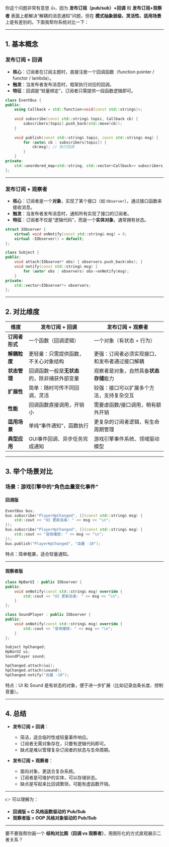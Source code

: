 你这个问题非常有意思 👍，因为 **发布订阅（pub/sub）+回调** 和 **发布订阅+观察者** 表面上都解决“解耦的消息通知”问题，但在 **模式抽象层级、灵活性、适用场景** 上是有差别的。下面我帮你系统对比一下：

---

## 1. 基本概念

### 发布订阅 + 回调

* **核心**：订阅者在订阅主题时，直接注册一个回调函数（function pointer / functor / lambda）。
* **触发**：当发布者发布消息时，框架执行对应的回调。
* **特征**：回调是“轻量绑定”，订阅者只需提供一段函数逻辑即可。

```cpp
class EventBus {
public:
    using Callback = std::function<void(const std::string&)>;
    
    void subscribe(const std::string& topic, Callback cb) {
        subscribers[topic].push_back(std::move(cb));
    }
    
    void publish(const std::string& topic, const std::string& msg) {
        for (auto& cb : subscribers[topic]) {
            cb(msg); // 执行回调
        }
    }
private:
    std::unordered_map<std::string, std::vector<Callback>> subscribers;
};
```

---

### 发布订阅 + 观察者

* **核心**：订阅者是一个**对象**，实现了某个接口（如 `Observer`），通过接口函数来接收消息。
* **触发**：当发布者发布消息时，通知所有实现了接口的订阅者。
* **特征**：订阅者不仅是“逻辑代码”，而是一个**实体对象**，通常拥有状态。

```cpp
struct IObserver {
    virtual void onNotify(const std::string& msg) = 0;
    virtual ~IObserver() = default;
};

class Subject {
public:
    void attach(IObserver* obs) { observers.push_back(obs); }
    void notify(const std::string& msg) {
        for (auto* obs : observers) obs->onNotify(msg);
    }
private:
    std::vector<IObserver*> observers;
};
```

---

## 2. 对比维度

| 维度        | 发布订阅 + 回调                | 发布订阅 + 观察者              |
| --------- | ------------------------ | ----------------------- |
| **订阅者形式** | 一个函数（回调逻辑）               | 一个对象（有状态 + 行为）          |
| **解耦粒度**  | 更轻量：只需提供函数，不关心对象结构       | 更强：订阅者必须实现接口，和发布者通过接口解耦 |
| **状态管理**  | 回调函数一般是**无状态**的，除非捕获外部变量 | 观察者是对象，自然具备**状态存储**能力   |
| **扩展性**   | 简单：随时可传不同回调，灵活           | 较强：接口可以扩展多个方法，支持复杂交互    |
| **性能**    | 回调函数直接调用，开销小             | 需要虚函数/接口调用，稍有额外开销       |
| **适用场景**  | 单纯“事件通知”，函数执行            | 更复杂的订阅者逻辑，有生命周期管理       |
| **典型应用**  | GUI事件回调、异步任务完成通知         | 游戏引擎事件系统、领域驱动模型         |

---

## 3. 举个场景对比

### 场景：游戏引擎中的“角色血量变化事件”

#### 回调版

```cpp
EventBus bus;
bus.subscribe("PlayerHpChanged", [](const std::string& msg) {
    std::cout << "UI 更新血条: " << msg << "\n";
});
bus.subscribe("PlayerHpChanged", [](const std::string& msg) {
    std::cout << "音效播放: " << msg << "\n";
});
bus.publish("PlayerHpChanged", "血量 -10");
```

特点：简单粗暴，适合轻量通知。

---

#### 观察者版

```cpp
class HpBarUI : public IObserver {
public:
    void onNotify(const std::string& msg) override {
        std::cout << "UI 更新血条: " << msg << "\n";
    }
};

class SoundPlayer : public IObserver {
public:
    void onNotify(const std::string& msg) override {
        std::cout << "音效播放: " << msg << "\n";
    }
};

Subject hpChanged;
HpBarUI ui;
SoundPlayer sound;

hpChanged.attach(&ui);
hpChanged.attach(&sound);
hpChanged.notify("血量 -10");
```

特点：UI 和 Sound 是有状态的对象，便于进一步扩展（比如记录血条长度、控制音量）。

---

## 4. 总结

* **发布订阅 + 回调**：

  * 简洁，适合临时性或轻量事件响应。
  * 订阅者无需对象存在，只要有逻辑代码即可。
  * 缺点是难以管理复杂订阅者的状态与生命周期。

* **发布订阅 + 观察者**：

  * 面向对象，更适合复杂系统。
  * 订阅者是可维护的实体，可以存储状态。
  * 缺点是写起来比回调繁琐，可能有虚函数开销。

---

👉 可以理解为：

* **回调版 = C 风格函数驱动的 Pub/Sub**
* **观察者版 = OOP 风格对象驱动的 Pub/Sub**

---

要不要我帮你画一个 **结构对比图（回调 vs 观察者）**，用图形化的方式直观展示二者关系？
